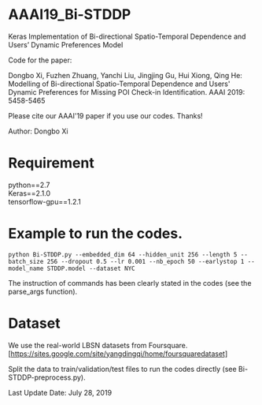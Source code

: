 # AAAI19_Bi-STDDP
Keras Implementation of Bi-directional Spatio-Temporal Dependence and Users’ Dynamic Preferences Model

Code for the paper:

Dongbo Xi, Fuzhen Zhuang, Yanchi Liu, Jingjing Gu, Hui Xiong, Qing He: Modelling of Bi-directional Spatio-Temporal Dependence and Users' Dynamic Preferences for Missing POI Check-in Identification. AAAI 2019: 5458-5465

Please cite our AAAI'19 paper if you use our codes. Thanks!

Author: Dongbo Xi

# Requirement
python==2.7  
Keras==2.1.0  
tensorflow-gpu==1.2.1  

# Example to run the codes.
```
python Bi-STDDP.py --embedded_dim 64 --hidden_unit 256 --length 5 --batch_size 256 --dropout 0.5 --lr 0.001 --nb_epoch 50 --earlystop 1 --model_name STDDP.model --dataset NYC 
```

The instruction of commands has been clearly stated in the codes (see the parse_args function).

# Dataset
We use the real-world LBSN datasets from Foursquare. [https://sites.google.com/site/yangdingqi/home/foursquaredataset]

Split the data to train/validation/test files to run the codes directly (see Bi-STDDP-preprocess.py).

Last Update Date: July 28, 2019
